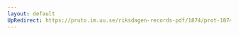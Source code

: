 ```yaml
---
layout: default
UpRedirect: https://pruto.im.uu.se/riksdagen-records-pdf/1874/prot-1874--ak--415/prot-1874--ak--415_004.pdf
---
```

